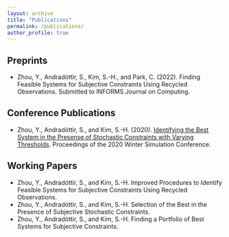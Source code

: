 ```yaml
---
layout: archive
title: "Publications"
permalink: /publications/
author_profile: true
---
```


## Preprints
* Zhou, Y., Andradóttir, S., Kim, S.-H., and Park, C. (2022). Finding Feasible Systems for Subjective Constraints Using Recycled Observations. Submitted to INFORMS Journal on Computing.

## Conference Publications
* Zhou, Y., Andradóttir, S., and Kim, S.-H. (2020). [Identifying the Best System in the Presense of Stochastic Constraints with Varying Thresholds](https://ieeexplore.ieee.org/abstract/document/9384097). Proceedings of the 2020 Winter Simulation Conference. 

## Working Papers
* Zhou, Y., Andradóttir, S., and Kim, S.-H. Improved Procedures to Identify Feasible Systems for Subjective Constraints Using Recycled Observations.
* Zhou, Y., Andradóttir, S., and Kim, S.-H. Selection of the Best in the Presence of Subjective Stochastic Constraints.
* Zhou, Y., Andradóttir, S., and Kim, S.-H. Finding a Portfolio of Best Systems for Subjective Constraints.

